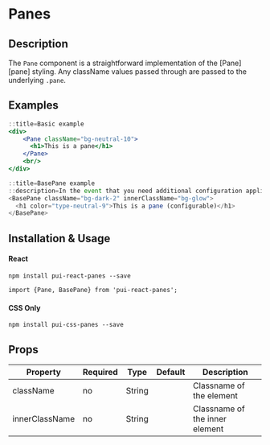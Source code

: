 # Panes

## Description

The `Pane` component is a straightforward implementation of the [Pane][pane] styling.
Any className values passed through are passed to the underlying `.pane`.

## Examples

```jsx
::title=Basic example
<div>
    <Pane className="bg-neutral-10">
      <h1>This is a pane</h1>
    </Pane>
    <br/>
</div>
```

```jsx
::title=BasePane example
::description=In the event that you need additional configuration applied to a Pane, you can use the `BasePane` component which accepts properties for `className` and `innerClassName`. These values are added to the class name of the `.pane` and the `.container` respectively.
<BasePane className="bg-dark-2" innerClassName="bg-glow">
  <h1 color="type-neutral-9">This is a pane (configurable)</h1>
</BasePane>
```

## Installation & Usage

#### React
`npm install pui-react-panes --save`

`import {Pane, BasePane} from 'pui-react-panes';`

#### CSS Only
`npm install pui-css-panes --save`

## Props

Property | Required | Type | Default | Description
---------|----------|------|---------|------------
className      | no | String | | Classname of the element
innerClassName | no | String | | Classname of the inner element
